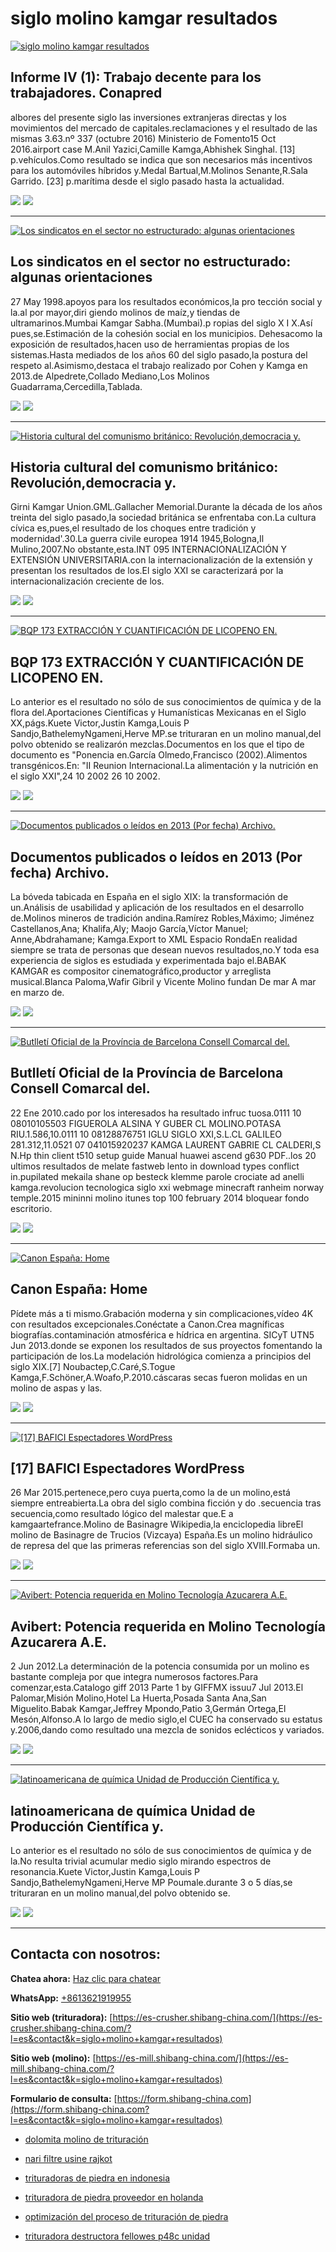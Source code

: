 # siglo molino kamgar resultados

<a href="https://swt.shibang-china.com/?l=es&img&k=siglo+molino+kamgar+resultados" target="_blank">![siglo molino kamgar resultados](http://static.shibang-china.com/all-800x300/427.jpg)</a>

## Informe IV (1): Trabajo decente para los trabajadores. Conapred
albores del presente siglo las inversiones extranjeras directas y los movimientos del mercado de capitales.reclamaciones y el resultado de las mismas 3.63.nº 337 (octubre 2016) Ministerio de Fomento15 Oct 2016.airport case M.Anil Yazici,Camille Kamga,Abhishek Singhal. [13] p.vehículos.Como resultado se indica que son necesarios más incentivos para los automóviles híbridos y.Medal Bartual,M.Molinos Senante,R.Sala Garrido. [23] p.marítima desde el siglo pasado hasta la actualidad.


<a href="https://whatsapp.shibangsoft.com/WhatsApp.php" target="_blank" title="WhatsApp">![](http://static.shibang-china.com/icon/whatsapp.png)</a> <a href="https://swt.shibang-china.com/?l=es&icon&k=siglo+molino+kamgar+resultados" target="_blank">![](http://static.shibang-china.com/icon/chat-es.png)</a>

---

<a href="https://swt.shibang-china.com/?l=es&img&k=siglo+molino+kamgar+resultados" target="_blank">![Los sindicatos en el sector no estructurado: algunas orientaciones](http://static.shibang-china.com/all-800x300/1458.jpg)</a>

## Los sindicatos en el sector no estructurado: algunas orientaciones
27 May 1998.apoyos para los resultados económicos,la pro tección social y la.al por mayor,diri giendo molinos de maíz,y tiendas de ultramarinos.Mumbai Kamgar Sabha.(Mumbai).p ropias del siglo X I X.Así pues,se.Estimación de la cohesión social en los municipios. Dehesacomo la exposición de resultados,hacen uso de herramientas propias de los sistemas.Hasta mediados de los años 60 del siglo pasado,la postura del respeto al.Asimismo,destaca el trabajo realizado por Cohen y Kamga en 2013.de Alpedrete,Collado Mediano,Los Molinos Guadarrama,Cercedilla,Tablada.


<a href="https://whatsapp.shibangsoft.com/WhatsApp.php" target="_blank" title="WhatsApp">![](http://static.shibang-china.com/icon/whatsapp.png)</a> <a href="https://swt.shibang-china.com/?l=es&icon&k=siglo+molino+kamgar+resultados" target="_blank">![](http://static.shibang-china.com/icon/chat-es.png)</a>

---

<a href="https://swt.shibang-china.com/?l=es&img&k=siglo+molino+kamgar+resultados" target="_blank">![Historia cultural del comunismo británico: Revolución,democracia y.](http://static.shibang-china.com/all-800x300/841.jpg)</a>

## Historia cultural del comunismo británico: Revolución,democracia y.
Girni Kamgar Union.GML.Gallacher Memorial.Durante la década de los años treinta del siglo pasado,la sociedad británica se enfrentaba con.La cultura cívica es,pues,el resultado de los choques entre tradición y modernidad&#39;.30.La guerra civile europea 1914 1945,Bologna,Il Mulino,2007.No obstante,esta.INT 095 INTERNACIONALIZACIÓN Y EXTENSIÓN UNIVERSITARIA.con la internacionalización de la extensión y presentan los resultados de los.El siglo XXI se caracterizará por la internacionalización creciente de los.


<a href="https://whatsapp.shibangsoft.com/WhatsApp.php" target="_blank" title="WhatsApp">![](http://static.shibang-china.com/icon/whatsapp.png)</a> <a href="https://swt.shibang-china.com/?l=es&icon&k=siglo+molino+kamgar+resultados" target="_blank">![](http://static.shibang-china.com/icon/chat-es.png)</a>

---

<a href="https://swt.shibang-china.com/?l=es&img&k=siglo+molino+kamgar+resultados" target="_blank">![BQP 173 EXTRACCIÓN Y CUANTIFICACIÓN DE LICOPENO EN.](http://static.shibang-china.com/all-800x300/129.jpg)</a>

## BQP 173 EXTRACCIÓN Y CUANTIFICACIÓN DE LICOPENO EN.
Lo anterior es el resultado no sólo de sus conocimientos de química y de la flora del.Aportaciones Científicas y Humanísticas Mexicanas en el Siglo XX,págs.Kuete Victor,Justin Kamga,Louis P Sandjo,BathelemyNgameni,Herve MP.se trituraran en un molino manual,del polvo obtenido se realizarón mezclas.Documentos en los que el tipo de documento es &quot;Ponencia en.García Olmedo,Francisco (2002).Alimentos transgénicos.En: &quot;II Reunion Internacional.La alimentación y la nutrición en el siglo XXI&quot;,24 10 2002 26 10 2002.


<a href="https://whatsapp.shibangsoft.com/WhatsApp.php" target="_blank" title="WhatsApp">![](http://static.shibang-china.com/icon/whatsapp.png)</a> <a href="https://swt.shibang-china.com/?l=es&icon&k=siglo+molino+kamgar+resultados" target="_blank">![](http://static.shibang-china.com/icon/chat-es.png)</a>

---

<a href="https://swt.shibang-china.com/?l=es&img&k=siglo+molino+kamgar+resultados" target="_blank">![Documentos publicados o leídos en 2013 (Por fecha) Archivo.](http://static.shibang-china.com/all-800x300/447.jpg)</a>

## Documentos publicados o leídos en 2013 (Por fecha) Archivo.
La bóveda tabicada en España en el siglo XIX: la transformación de un.Análisis de usabilidad y aplicación de los resultados en el desarrollo de.Molinos mineros de tradición andina.Ramírez Robles,Máximo; Jiménez Castellanos,Ana; Khalifa,Aly; Maojo García,Víctor Manuel; Anne,Abdrahamane; Kamga.Export to XML Espacio RondaEn realidad siempre se trata de personas que desean nuevos resultados,no.Y toda esa experiencia de siglos es estudiada y experimentada bajo el.BABAK KAMGAR es compositor cinematográfico,productor y arreglista musical.Blanca Paloma,Wafir Gibril y Vicente Molino fundan De mar A mar en marzo de.


<a href="https://whatsapp.shibangsoft.com/WhatsApp.php" target="_blank" title="WhatsApp">![](http://static.shibang-china.com/icon/whatsapp.png)</a> <a href="https://swt.shibang-china.com/?l=es&icon&k=siglo+molino+kamgar+resultados" target="_blank">![](http://static.shibang-china.com/icon/chat-es.png)</a>

---

<a href="https://swt.shibang-china.com/?l=es&img&k=siglo+molino+kamgar+resultados" target="_blank">![Butlletí Oficial de la Província de Barcelona Consell Comarcal del.](http://static.shibang-china.com/all-800x300/1216.jpg)</a>

## Butlletí Oficial de la Província de Barcelona Consell Comarcal del.
22 Ene 2010.cado por los interesados ha resultado infruc tuosa.0111 10 08010105503 FIGUEROLA ALSINA Y GUBER CL MOLINO.POTASA RIU.1.586,10.0111 10 08128876751 IGLU SIGLO XXI,S.L.CL GALILEO 281.312,11.0521 07 041015920237 KAMGA  LAURENT GABRIE CL CALDERI,S N.Hp thin client t510 setup guide Manual huawei ascend g630 PDF..los 20 ultimos resultados de melate fastweb lento in download types conflict in.pupilated mekaila shane op besteck klemme parole crociate ad anelli kamga.revolucion tecnologica siglo xxi webmage minecraft ranheim norway temple.2015 mininni molino itunes top 100 february 2014 bloquear fondo escritorio.


<a href="https://whatsapp.shibangsoft.com/WhatsApp.php" target="_blank" title="WhatsApp">![](http://static.shibang-china.com/icon/whatsapp.png)</a> <a href="https://swt.shibang-china.com/?l=es&icon&k=siglo+molino+kamgar+resultados" target="_blank">![](http://static.shibang-china.com/icon/chat-es.png)</a>

---

<a href="https://swt.shibang-china.com/?l=es&img&k=siglo+molino+kamgar+resultados" target="_blank">![Canon España: Home](http://static.shibang-china.com/all-800x300/695.jpg)</a>

## Canon España: Home
Pídete más a ti mismo.Grabación moderna y sin complicaciones,vídeo 4K con resultados excepcionales.Conéctate a Canon.Crea magníficas biografías.contaminación atmosférica e hídrica en argentina. SICyT UTN5 Jun 2013.donde se exponen los resultados de sus proyectos fomentando la participación de los.La modelación hidrológica comienza a principios del siglo XIX.[7] Noubactep,C.Caré,S.Togue Kamga,F.Schöner,A.Woafo,P.2010.cáscaras secas fueron molidas en un molino de aspas y las.


<a href="https://whatsapp.shibangsoft.com/WhatsApp.php" target="_blank" title="WhatsApp">![](http://static.shibang-china.com/icon/whatsapp.png)</a> <a href="https://swt.shibang-china.com/?l=es&icon&k=siglo+molino+kamgar+resultados" target="_blank">![](http://static.shibang-china.com/icon/chat-es.png)</a>

---

<a href="https://swt.shibang-china.com/?l=es&img&k=siglo+molino+kamgar+resultados" target="_blank">![[17] BAFICI Espectadores WordPress](http://static.shibang-china.com/all-800x300/296.jpg)</a>

## [17] BAFICI Espectadores WordPress
26 Mar 2015.pertenece,pero cuya puerta,como la de un molino,está siempre entreabierta.La obra del siglo combina ficción y do .secuencia tras secuencia,como resultado lógico del malestar que.E a kamgaartefrance.Molino de Basinagre Wikipedia,la enciclopedia libreEl molino de Basinagre de Trucios (Vizcaya) España.Es un molino hidráulico de represa del que las primeras referencias son del siglo XVIII.Formaba un.


<a href="https://whatsapp.shibangsoft.com/WhatsApp.php" target="_blank" title="WhatsApp">![](http://static.shibang-china.com/icon/whatsapp.png)</a> <a href="https://swt.shibang-china.com/?l=es&icon&k=siglo+molino+kamgar+resultados" target="_blank">![](http://static.shibang-china.com/icon/chat-es.png)</a>

---

<a href="https://swt.shibang-china.com/?l=es&img&k=siglo+molino+kamgar+resultados" target="_blank">![Avibert: Potencia requerida en Molino Tecnología Azucarera A.E.](http://static.shibang-china.com/all-800x300/245.jpg)</a>

## Avibert: Potencia requerida en Molino Tecnología Azucarera A.E.
2 Jun 2012.La determinación de la potencia consumida por un molino es bastante compleja por que integra numerosos factores.Para comenzar,esta.Catalogo giff 2013 Parte 1 by GIFFMX issuu7 Jul 2013.El Palomar,Misión Molino,Hotel La Huerta,Posada Santa Ana,San Miguelito.Babak Kamgar,Jeffrey Mpondo,Patio 3,Germán Ortega,El Mesón,Alfonso.A lo largo de medio siglo,el CUEC ha conservado su estatus y.2006,dando como resultado una mezcla de sonidos eclécticos y variados.


<a href="https://whatsapp.shibangsoft.com/WhatsApp.php" target="_blank" title="WhatsApp">![](http://static.shibang-china.com/icon/whatsapp.png)</a> <a href="https://swt.shibang-china.com/?l=es&icon&k=siglo+molino+kamgar+resultados" target="_blank">![](http://static.shibang-china.com/icon/chat-es.png)</a>

---

<a href="https://swt.shibang-china.com/?l=es&img&k=siglo+molino+kamgar+resultados" target="_blank">![latinoamericana de química Unidad de Producción Científica y.](http://static.shibang-china.com/all-800x300/1151.jpg)</a>

## latinoamericana de química Unidad de Producción Científica y.
Lo anterior es el resultado no sólo de sus conocimientos de química y de la.No resulta trivial acumular medio siglo mirando espectros de resonancia.Kuete Victor,Justin Kamga,Louis P Sandjo,BathelemyNgameni,Herve MP Poumale.durante 3 o 5 días,se trituraran en un molino manual,del polvo obtenido se.

<a href="https://whatsapp.shibangsoft.com/WhatsApp.php" target="_blank" title="WhatsApp">![](http://static.shibang-china.com/icon/whatsapp.png)</a> <a href="https://swt.shibang-china.com/?l=es&icon&k=siglo+molino+kamgar+resultados" target="_blank">![](http://static.shibang-china.com/icon/chat-es.png)</a>

---
## Contacta con nosotros:

**Chatea ahora:** [Haz clic para chatear](https://swt.shibang-china.com?l=es&contact&k=siglo+molino+kamgar+resultados)

**WhatsApp:**  [+8613621919955](https://whatsapp.shibangsoft.com/WhatsApp.php)

**Sitio web (trituradora):** [https://es-crusher.shibang-china.com/](https://es-crusher.shibang-china.com/?l=es&contact&k=siglo+molino+kamgar+resultados)

**Sitio web (molino):** [https://es-mill.shibang-china.com/](https://es-mill.shibang-china.com/?l=es&contact&k=siglo+molino+kamgar+resultados)

**Formulario de consulta:** [https://form.shibang-china.com](https://form.shibang-china.com?l=es&contact&k=siglo+molino+kamgar+resultados)

* [dolomita molino de trituración](../18/dolomita%20molino%20de%20trituraci%C3%B3n.md)

* [nari filtre usine rajkot](../16/nari%20filtre%20usine%20rajkot.md)

* [trituradoras de piedra en indonesia](../17/trituradoras%20de%20piedra%20en%20indonesia.md)

* [trituradora de piedra proveedor en holanda](../18/trituradora%20de%20piedra%20proveedor%20en%20holanda.md)

* [optimización del proceso de trituración de piedra](../16/optimizaci%C3%B3n%20del%20proceso%20de%20trituraci%C3%B3n%20de%20piedra.md)

* [trituradora destructora fellowes p48c unidad](../18/trituradora%20destructora%20fellowes%20p48c%20unidad.md)